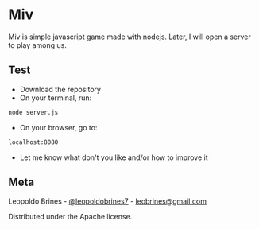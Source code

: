 # Miv

Miv is simple javascript game made with nodejs. Later, I will open a server to play among us.

## Test

* Download the repository
* On your terminal, run:

```sh
node server.js
```

* On your browser, go to:

```sh
localhost:8080
```

* Let me know what don't you like and/or how to improve it

## Meta

Leopoldo Brines - [@leopoldobrines7](https://twitter.com/leopoldobrines7) - leobrines@gmail.com

Distributed under the Apache license.

